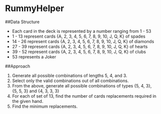 # RummyHelper

##Data Structure
-   Each card in the deck is represented by a number ranging from 1 - 53
-   1 - 13 represent cards {A, 2, 3, 4, 5, 6, 7, 8, 9, 10, J, Q, K} of spades
-   14 - 26 represent cards {A, 2, 3, 4, 5, 6, 7, 8, 9, 10, J, Q, K} of diamonds
-   27 - 39 represent cards {A, 2, 3, 4, 5, 6, 7, 8, 9, 10, J, Q, K} of hearts
-   39 - 52 represent cards {A, 2, 3, 4, 5, 6, 7, 8, 9, 10, J, Q, K} of clubs
-   53 represents a Joker

##Approach

1. Generate all possible combinations of lengths 5, 4, and 3.
2. Select only the valid combinations out of all combinations.
3. From the above, generate all possible combinations of types {5, 4, 3}, {5, 5, 3} and {4, 3, 3, 3}
4. For each of set of 13, find the number of cards replacements required in the given hand.
5. Find the minimum replacements.

